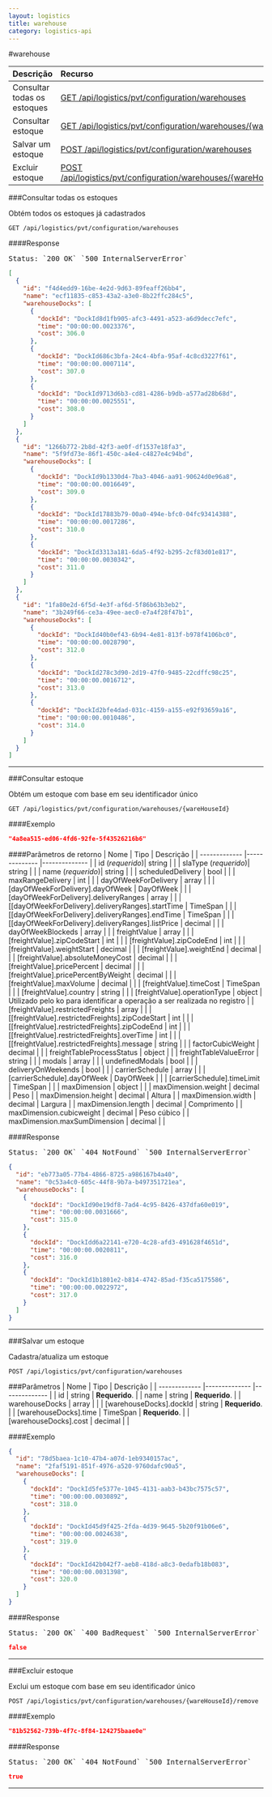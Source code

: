 ```yaml
---
layout: logistics
title: warehouse
category: logistics-api
---
```


#warehouse


| Descrição     | Recurso     |
| ------------- |:------------|
| Consultar todas os estoques| [GET /api/logistics/pvt/configuration/warehouses](#consultar-todas-os-estoques) |
| Consultar estoque| [GET /api/logistics/pvt/configuration/warehouses/{wareHouseId}](#consultar-estoque) |
| Salvar um estoque| [POST /api/logistics/pvt/configuration/warehouses](#salvar-um-estoque) |
| Excluir estoque| [POST /api/logistics/pvt/configuration/warehouses/{wareHouseId}/remove](#excluir-estoque) |

###Consultar todas os estoques

Obtém todos os estoques já cadastrados

```
GET /api/logistics/pvt/configuration/warehouses
```







####Response

<pre class="headers">
Status: `200 OK` `500 InternalServerError` 
</pre>

```json
[
  {
    "id": "f4d4edd9-16be-4e2d-9d63-89feaff26bb4",
    "name": "ecf11835-c853-43a2-a3e0-8b22ffc284c5",
    "warehouseDocks": [
      {
        "dockId": "DockId8d1fb905-afc3-4491-a523-a6d9decc7efc",
        "time": "00:00:00.0023376",
        "cost": 306.0
      },
      {
        "dockId": "DockId686c3bfa-24c4-4bfa-95af-4c8cd3227f61",
        "time": "00:00:00.0007114",
        "cost": 307.0
      },
      {
        "dockId": "DockId9713d6b3-cd81-4286-b9db-a577ad28b68d",
        "time": "00:00:00.0025551",
        "cost": 308.0
      }
    ]
  },
  {
    "id": "1266b772-2b8d-42f3-ae0f-df1537e18fa3",
    "name": "5f9fd73e-86f1-450c-a4e4-c4827e4c94bd",
    "warehouseDocks": [
      {
        "dockId": "DockId9b1330d4-7ba3-4046-aa91-90624d0e96a8",
        "time": "00:00:00.0016649",
        "cost": 309.0
      },
      {
        "dockId": "DockId17883b79-00a0-494e-bfc0-04fc93414388",
        "time": "00:00:00.0017286",
        "cost": 310.0
      },
      {
        "dockId": "DockId3313a181-6da5-4f92-b295-2cf83d01e817",
        "time": "00:00:00.0030342",
        "cost": 311.0
      }
    ]
  },
  {
    "id": "1fa80e2d-6f5d-4e3f-af6d-5f86b63b3eb2",
    "name": "3b249f66-ce3a-49ee-aec0-e7a4f28f47b1",
    "warehouseDocks": [
      {
        "dockId": "DockId40b0ef43-6b94-4e81-813f-b978f4106bc0",
        "time": "00:00:00.0028790",
        "cost": 312.0
      },
      {
        "dockId": "DockId278c3d90-2d19-47f0-9485-22cdffc98c25",
        "time": "00:00:00.0016712",
        "cost": 313.0
      },
      {
        "dockId": "DockId2bfe4dad-031c-4159-a155-e92f93659a16",
        "time": "00:00:00.0010486",
        "cost": 314.0
      }
    ]
  }
]
```
---

###Consultar estoque

Obtém um estoque com base em seu identificador único

```
GET /api/logistics/pvt/configuration/warehouses/{wareHouseId}
```



####Exemplo
```json
"4a8ea515-ed06-4fd6-92fe-5f43526216b6"
```


####Parâmetros de retorno
| Nome           | Tipo           | Descrição     |
| -------------  |--------------  |-------------- |
| id (*requerido*)| string     |  |
| slaType (*requerido*)| string     |  |
| name (*requerido*)| string     |  |
| scheduledDelivery | bool     |  |
| maxRangeDelivery | int     |  |
| dayOfWeekForDelivery | array     |  |
| [dayOfWeekForDelivery].dayOfWeek | DayOfWeek     |  |
| [dayOfWeekForDelivery].deliveryRanges | array     |  |
| [[dayOfWeekForDelivery].deliveryRanges].startTime | TimeSpan     |  |
| [[dayOfWeekForDelivery].deliveryRanges].endTime | TimeSpan     |  |
| [[dayOfWeekForDelivery].deliveryRanges].listPrice | decimal     |  |
| dayOfWeekBlockeds | array     |  |
| freightValue | array     |  |
| [freightValue].zipCodeStart | int     |  |
| [freightValue].zipCodeEnd | int     |  |
| [freightValue].weightStart | decimal     |  |
| [freightValue].weightEnd | decimal     |  |
| [freightValue].absoluteMoneyCost | decimal     |  |
| [freightValue].pricePercent | decimal     |  |
| [freightValue].pricePercentByWeight | decimal     |  |
| [freightValue].maxVolume | decimal     |  |
| [freightValue].timeCost | TimeSpan     |  |
| [freightValue].country | string     |  |
| [freightValue].operationType | object     | Utilizado pelo ko para identificar a operação a ser realizada no registro |
| [freightValue].restrictedFreights | array     |  |
| [[freightValue].restrictedFreights].zipCodeStart | int     |  |
| [[freightValue].restrictedFreights].zipCodeEnd | int     |  |
| [[freightValue].restrictedFreights].overTime | int     |  |
| [[freightValue].restrictedFreights].message | string     |  |
| factorCubicWeight | decimal     |  |
| freightTableProcessStatus | object     |  |
| freightTableValueError | string     |  |
| modals | array     |  |
| undefinedModals | bool     |  |
| deliveryOnWeekends | bool     |  |
| carrierSchedule | array     |  |
| [carrierSchedule].dayOfWeek | DayOfWeek     |  |
| [carrierSchedule].timeLimit | TimeSpan     |  |
| maxDimension | object     |  |
| maxDimension.weight | decimal     | Peso |
| maxDimension.height | decimal     | Altura |
| maxDimension.width | decimal     | Largura |
| maxDimension.length | decimal     | Comprimento |
| maxDimension.cubicweight | decimal     | Peso cúbico |
| maxDimension.maxSumDimension | decimal     |  |


####Response

<pre class="headers">
Status: `200 OK` `404 NotFound` `500 InternalServerError` 
</pre>

```json
{
  "id": "eb773a05-77b4-4866-8725-a986167b4a40",
  "name": "0c53a4c0-605c-44f8-9b7a-b497351721ea",
  "warehouseDocks": [
    {
      "dockId": "DockId90e19df8-7ad4-4c95-8426-437dfa60e019",
      "time": "00:00:00.0031666",
      "cost": 315.0
    },
    {
      "dockId": "DockIdd6a22141-e720-4c28-afd3-491628f4651d",
      "time": "00:00:00.0020811",
      "cost": 316.0
    },
    {
      "dockId": "DockId1b1801e2-b814-4742-85ad-f35ca5175586",
      "time": "00:00:00.0022972",
      "cost": 317.0
    }
  ]
}
```
---

###Salvar um estoque

Cadastra/atualiza um estoque

```
POST /api/logistics/pvt/configuration/warehouses
```

###Parâmetros
| Nome           | Tipo           | Descrição     |
| -------------  |--------------  |-------------- |
| id    | string     | **Requerido**. |
| name    | string     | **Requerido**. |
| warehouseDocks    | array     |  |
| [warehouseDocks].dockId    | string     | **Requerido**. |
| [warehouseDocks].time    | TimeSpan     | **Requerido**. |
| [warehouseDocks].cost    | decimal     |  |


####Exemplo
```json
{
  "id": "78d5baea-1c10-47b4-a07d-1eb9340157ac",
  "name": "2faf5191-851f-4976-a520-9760dafc90a5",
  "warehouseDocks": [
    {
      "dockId": "DockId5fe5377e-1045-4131-aab3-b43bc7575c57",
      "time": "00:00:00.0030892",
      "cost": 318.0
    },
    {
      "dockId": "DockId45d9f425-2fda-4d39-9645-5b20f91b06e6",
      "time": "00:00:00.0024638",
      "cost": 319.0
    },
    {
      "dockId": "DockId42b042f7-aeb8-418d-a8c3-0edafb18b083",
      "time": "00:00:00.0031398",
      "cost": 320.0
    }
  ]
}
```




####Response

<pre class="headers">
Status: `200 OK` `400 BadRequest` `500 InternalServerError` 
</pre>

```json
false
```
---

###Excluir estoque

Exclui um estoque com base em seu identificador único

```
POST /api/logistics/pvt/configuration/warehouses/{wareHouseId}/remove
```



####Exemplo
```json
"81b52562-739b-4f7c-8f84-124275baae0e"
```




####Response

<pre class="headers">
Status: `200 OK` `404 NotFound` `500 InternalServerError` 
</pre>

```json
true
```
---

